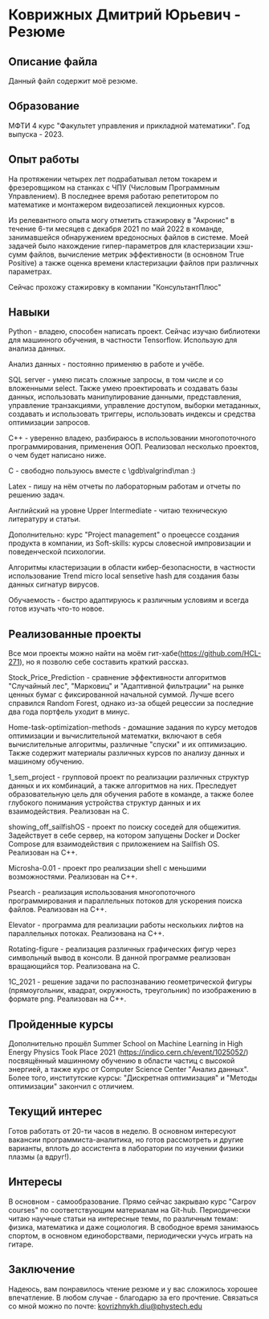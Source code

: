 # Коврижных Дмитрий Юрьевич - Резюме

## Описание файла

Данный файл содержит моё резюме.

## Образование

МФТИ 4 курс "Факультет управления и прикладной математики". Год выпуска - 2023. 

## Опыт работы

На протяжении четырех лет подрабатывал летом токарем и фрезеровщиком на станках с ЧПУ (Числовым Программным Управлением). В последнее время работаю репетитором по математике и монтажером видеозаписей лекционных курсов.

Из релевантного опыта могу отметить стажировку в "Акронис" в течение 6-ти месяцев с декабря 2021 по май 2022 в команде, занимавшейся обнаружением вредоносных файлов в системе. Моей задачей было нахождение гипер-параметров для кластеризации хэш-сумм файлов, вычисление метрик эффективности (в основном True Positive) а также оценка времени кластеризации файлов при различных параметрах.

Сейчас прохожу стажировку в компании "КонсультантПлюс"

## Навыки
Python - владею, способен написать проект. Сейчас изучаю библиотеки для машинного обучения, в частности Tensorflow. Использую для анализа данных.

Анализ данных - постоянно применяю в работе и учёбе.

SQL server - умею писать сложные запросы, в том числе и со вложенными select. Также умею проектировать и создавать базы данных, использовать манипулирование данными, представления, управление транзакциями, управление доступом, выборки метаданных, создавать и использовать триггеры, использовать индексы и средства оптимизации запросов.

С++ - уверенно владею, разбираюсь в использовании многопоточного программирования, применения ООП. Реализовал несколько проектов, о чем будет написано ниже.

С - свободно пользуюсь вместе с \gdb\valgrind\man :)

Latex - пишу на нём отчеты по лабораторным работам и отчеты по решению задач.

Английский на уровне Upper Intermediate - читаю техническую литературу и статьи.

Дополнительно: курс "Project management" о проецессе создания продукта в компании, из Soft-skills: курсы словесной импровизации и поведенческой психологии.

Алгоритмы кластеризации в области кибер-безопасности, в частности использование Trend micro local sensetive hash для создания базы данных сигнатур вирусов.

Обучаемость - быстро адаптируюсь к различным условиям и всегда готов изучать что-то новое.

## Реализованные проекты

Все мои проекты можно найти на моём гит-хабе(https://github.com/HCL-271), но я позволю себе составить краткий рассказ.

Stock_Price_Prediction - сравнение эффективности алгоритмов "Случайный лес", "Марковиц" и "Адаптивной фильтрации" на рынке ценных бумаг с фиксированной начальной суммой. Лучше всего справился Random Forest, однако из-за общей рецессии за последние два года портфель уходит в минус.

Home-task-optimization-methods - домашние задания по курсу методов оптимизации и вычислительной математки, включают в себя вычислительные алгоритмы, различные "спуски" и их оптимизацию. Также содержит материалы различных курсов по анализу данных и машиному обучению.

1_sem_project - групповой проект по реализации различных структур данных и их комбинаций, а также алгоритмов на них. Преследует образовательную цель для обучения работе в команде, а также более глубокого понимания устройства структур данных и их взаимодействия. Реализован на С.

showing_off_sailfishOS - проект по поиску соседей для общежития. Задействует в себе сервер, на котором запущены Docker и Docker Compose для взаимодействия с приложением на Sailfish OS. Реализован на С++.

Microsha-0.01 - проект про реализации shell с меньшими возможностями. Реализован на С++.

Psearch - реализация использования многопоточного программирования и параллельных потоков для ускорения поиска файлов. Реализован на С++.

Elevator - программа для реализации работы нескольких лифтов на параллельных потоках. Реализована на С++.

Rotating-figure - реализация различных графических фигур через символьный вывод в консоли. В данной программе реализован вращающийся тор. Реализована на С.

1C_2021 - решение задачи по распознаванию геометрической фигуры (прямоугольник, квадрат, окружность, треугольник) по изображению в формате png. Реализован на С++.


## Пройденные курсы

Дополнительно прошёл Summer School on Machine Learning in High Energy Physics Took Place 2021 (https://indico.cern.ch/event/1025052/) посвящённый машинному обучению в области частиц с высокой энергией, а также курс от Computer Science Center "Анализ данных". Более того, институтские курсы: "Дискретная оптимизация" и "Методы оптимизации" закончил с отличием.

## Текущий интерес

Готов работать от 20-ти часов в неделю. В основном интересуют вакансии программиста-аналитика, но готов рассмотреть и другие варианты, вплоть до ассистента в лаборатории по изучении физики плазмы (а вдруг!).

## Интересы
В основном - самообразование. Прямо сейчас закрываю курс "Carpov courses" по соответствующим материалам на Git-hub. Периодически читаю научные статьи на интересные темы, по различным темам: физика, математика и даже социология. В свободное время занимаюсь спортом, в основном единоборствами, периодически учусь играть на гитаре. 

## Заключение

Надеюсь, вам понравилось чтение резюме и у вас сложилось хорошее впечатление. В любом случае - благодарю за его прочтение. Связаться со мной можно по почте: kovrizhnykh.diu@phystech.edu
